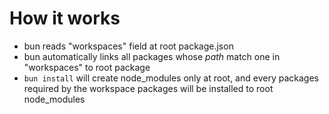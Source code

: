 # How it works

- bun reads "workspaces" field at root package.json
- bun automatically links all packages whose _path_ match one in "workspaces" to root package
- `bun install` will create node_modules only at root, and every packages required by the workspace packages will be installed to root node_modules

